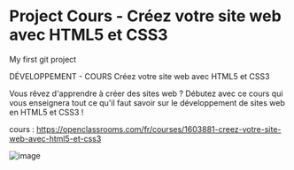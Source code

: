 # Project Cours - Créez votre site web avec HTML5 et CSS3
My first git project


DÉVELOPPEMENT - COURS
Créez votre site web avec HTML5 et CSS3

Vous rêvez d'apprendre à créer des sites web ? Débutez avec ce cours qui vous enseignera tout ce qu'il faut savoir sur le développement de sites web en HTML5 et CSS3 !


cours : https://openclassrooms.com/fr/courses/1603881-creez-votre-site-web-avec-html5-et-css3 

![image](https://github.com/tawounfouet/ocr_initiation-html-css/assets/78394330/2a5397e0-6724-48e2-b68d-64d6a949fec6)

